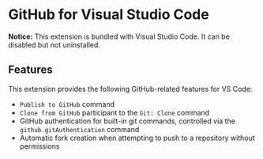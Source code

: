 # GitHub for Visual Studio Code

**Notice:** This extension is bundled with Visual Studio Code. It can be
disabled but not uninstalled.

## Features

This extension provides the following GitHub-related features for VS Code:

-   `Publish to GitHub` command
-   `Clone from GitHub` participant to the `Git: Clone` command
-   GitHub authentication for built-in git commands, controlled via the
    `github.gitAuthentication` command
-   Automatic fork creation when attempting to push to a repository without
    permissions
